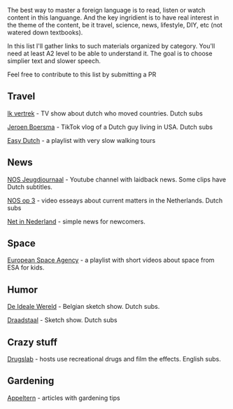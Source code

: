 The best way to master a foreign language is to read, listen or watch content in this languange. And the key ingridient is to have real interest in the theme of the content, be it travel, science, news, lifestyle, DIY, etc (not watered down textbooks).

In this list I'll gather links to such materials organized by category. You'll need at least A2 level to be able to understand it. The goal is to choose simplier text and slower speech.

Feel free to contribute to this list by submitting a PR

## Travel

[Ik vertrek](https://www.npostart.nl/ik-vertrek/AT_2032968) - TV show about dutch who moved countries. Dutch subs

[Jeroen Boersma](https://vm.tiktok.com/ZM8CLAPtj) - TikTok vlog of a Dutch guy living in USA. Dutch subs

[Easy Dutch](https://www.youtube.com/playlist?list=PLA5UIoabheFOF-wn5yKE8ZI8rmMQCTbMD) - a playlist with very slow walking tours 

## News

[NOS Jeugdjournaal](https://www.youtube.com/c/jeugdjournaal) - Youtube channel with laidback news. Some clips have Dutch subtitles.

[NOS op 3](https://www.youtube.com/channel/UCf63l7Wp_wX7T-5ChM_Km9Q) - video esseays about current matters in the Netherlands. Dutch subs

[Net in Nederland](https://npokennis.nl/program/13/net-in-nederland) - simple news for newcomers.

## Space

[European Space Agency](https://www.youtube.com/watch?v=ijETgqZZ3YQ&list=PLbyvawxScNbs-7xR5B6QgJeEK89RtGdoK) - a playlist with short videos about space from ESA for kids. 

## Humor 

[De Ideale Wereld](https://www.youtube.com/user/DeIdealeWereld) - Belgian sketch show. Dutch subs.

[Draadstaal](https://www.npostart.nl/draadstaal/AT_2033696) - Sketch show. Dutch subs

## Crazy stuff

[Drugslab](https://www.youtube.com/channel/UCvRQKXtIGcK1yEnQ4Te8hWQ) - hosts use recreational drugs and film the effects. English subs.

## Gardening

[Appeltern](https://appeltern.nl/nl/tuinadvies/) - articles with gardening tips
